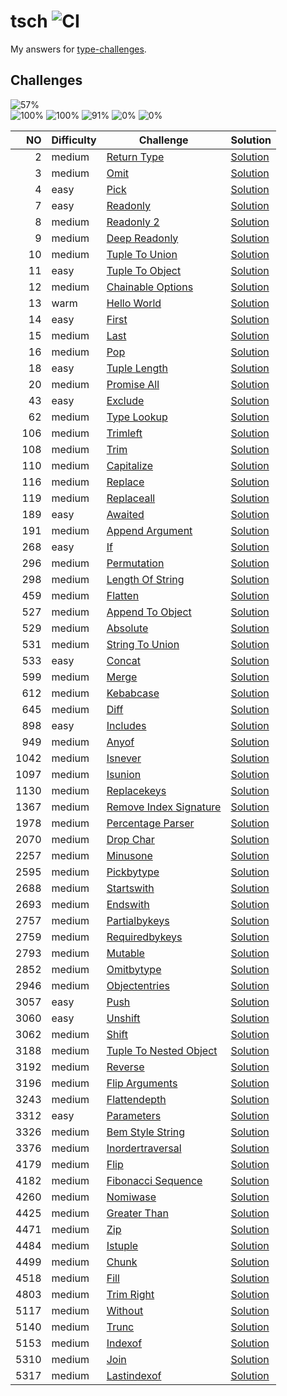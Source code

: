 # tsch ![CI](https://github.com/ishiahirake/tsch/actions/workflows/ci.yml/badge.svg)

My answers for [type-challenges](https://github.com/type-challenges/type-challenges).

## Challenges

<img src="https://img.shields.io/badge/total-57%25%20(76%2F133)-4265af" alt="57%" /><br>
<img src="https://img.shields.io/badge/warm-100%25%20(1%2F1)-teal" alt="100%" />
<img src="https://img.shields.io/badge/easy-100%25%20(13%2F13)-7aad0c" alt="100%" />
<img src="https://img.shields.io/badge/medium-91%25%20(62%2F68)-d9901a" alt="91%" />
<img src="https://img.shields.io/badge/hard-0%25%20(0%2F37)-de3d37" alt="0%" />
<img src="https://img.shields.io/badge/extreme-0%25%20(0%2F14)-b11b8d" alt="0%" />

|   NO | Difficulty | Challenge                                                                           | Solution                                                       |
| ---: | ---------- | ----------------------------------------------------------------------------------- | -------------------------------------------------------------- |
|    2 | medium     | [Return Type](./questions/00002-medium-return-type/README.md)                       | [Solution](./solutions/00002-medium-return-type.ts)            |
|    3 | medium     | [Omit](./questions/00003-medium-omit/README.md)                                     | [Solution](./solutions/00003-medium-omit.ts)                   |
|    4 | easy       | [Pick](./questions/00004-easy-pick/README.md)                                       | [Solution](./solutions/00004-easy-pick.ts)                     |
|    7 | easy       | [Readonly](./questions/00007-easy-readonly/README.md)                               | [Solution](./solutions/00007-easy-readonly.ts)                 |
|    8 | medium     | [Readonly 2](./questions/00008-medium-readonly-2/README.md)                         | [Solution](./solutions/00008-medium-readonly-2.ts)             |
|    9 | medium     | [Deep Readonly](./questions/00009-medium-deep-readonly/README.md)                   | [Solution](./solutions/00009-medium-deep-readonly.ts)          |
|   10 | medium     | [Tuple To Union](./questions/00010-medium-tuple-to-union/README.md)                 | [Solution](./solutions/00010-medium-tuple-to-union.ts)         |
|   11 | easy       | [Tuple To Object](./questions/00011-easy-tuple-to-object/README.md)                 | [Solution](./solutions/00011-easy-tuple-to-object.ts)          |
|   12 | medium     | [Chainable Options](./questions/00012-medium-chainable-options/README.md)           | [Solution](./solutions/00012-medium-chainable-options.ts)      |
|   13 | warm       | [Hello World](./questions/00013-warm-hello-world/README.md)                         | [Solution](./solutions/00013-warm-hello-world.ts)              |
|   14 | easy       | [First](./questions/00014-easy-first/README.md)                                     | [Solution](./solutions/00014-easy-first.ts)                    |
|   15 | medium     | [Last](./questions/00015-medium-last/README.md)                                     | [Solution](./solutions/00015-medium-last.ts)                   |
|   16 | medium     | [Pop](./questions/00016-medium-pop/README.md)                                       | [Solution](./solutions/00016-medium-pop.ts)                    |
|   18 | easy       | [Tuple Length](./questions/00018-easy-tuple-length/README.md)                       | [Solution](./solutions/00018-easy-tuple-length.ts)             |
|   20 | medium     | [Promise All](./questions/00020-medium-promise-all/README.md)                       | [Solution](./solutions/00020-medium-promise-all.ts)            |
|   43 | easy       | [Exclude](./questions/00043-easy-exclude/README.md)                                 | [Solution](./solutions/00043-easy-exclude.ts)                  |
|   62 | medium     | [Type Lookup](./questions/00062-medium-type-lookup/README.md)                       | [Solution](./solutions/00062-medium-type-lookup.ts)            |
|  106 | medium     | [Trimleft](./questions/00106-medium-trimleft/README.md)                             | [Solution](./solutions/00106-medium-trimleft.ts)               |
|  108 | medium     | [Trim](./questions/00108-medium-trim/README.md)                                     | [Solution](./solutions/00108-medium-trim.ts)                   |
|  110 | medium     | [Capitalize](./questions/00110-medium-capitalize/README.md)                         | [Solution](./solutions/00110-medium-capitalize.ts)             |
|  116 | medium     | [Replace](./questions/00116-medium-replace/README.md)                               | [Solution](./solutions/00116-medium-replace.ts)                |
|  119 | medium     | [Replaceall](./questions/00119-medium-replaceall/README.md)                         | [Solution](./solutions/00119-medium-replaceall.ts)             |
|  189 | easy       | [Awaited](./questions/00189-easy-awaited/README.md)                                 | [Solution](./solutions/00189-easy-awaited.ts)                  |
|  191 | medium     | [Append Argument](./questions/00191-medium-append-argument/README.md)               | [Solution](./solutions/00191-medium-append-argument.ts)        |
|  268 | easy       | [If](./questions/00268-easy-if/README.md)                                           | [Solution](./solutions/00268-easy-if.ts)                       |
|  296 | medium     | [Permutation](./questions/00296-medium-permutation/README.md)                       | [Solution](./solutions/00296-medium-permutation.ts)            |
|  298 | medium     | [Length Of String](./questions/00298-medium-length-of-string/README.md)             | [Solution](./solutions/00298-medium-length-of-string.ts)       |
|  459 | medium     | [Flatten](./questions/00459-medium-flatten/README.md)                               | [Solution](./solutions/00459-medium-flatten.ts)                |
|  527 | medium     | [Append To Object](./questions/00527-medium-append-to-object/README.md)             | [Solution](./solutions/00527-medium-append-to-object.ts)       |
|  529 | medium     | [Absolute](./questions/00529-medium-absolute/README.md)                             | [Solution](./solutions/00529-medium-absolute.ts)               |
|  531 | medium     | [String To Union](./questions/00531-medium-string-to-union/README.md)               | [Solution](./solutions/00531-medium-string-to-union.ts)        |
|  533 | easy       | [Concat](./questions/00533-easy-concat/README.md)                                   | [Solution](./solutions/00533-easy-concat.ts)                   |
|  599 | medium     | [Merge](./questions/00599-medium-merge/README.md)                                   | [Solution](./solutions/00599-medium-merge.ts)                  |
|  612 | medium     | [Kebabcase](./questions/00612-medium-kebabcase/README.md)                           | [Solution](./solutions/00612-medium-kebabcase.ts)              |
|  645 | medium     | [Diff](./questions/00645-medium-diff/README.md)                                     | [Solution](./solutions/00645-medium-diff.ts)                   |
|  898 | easy       | [Includes](./questions/00898-easy-includes/README.md)                               | [Solution](./solutions/00898-easy-includes.ts)                 |
|  949 | medium     | [Anyof](./questions/00949-medium-anyof/README.md)                                   | [Solution](./solutions/00949-medium-anyof.ts)                  |
| 1042 | medium     | [Isnever](./questions/01042-medium-isnever/README.md)                               | [Solution](./solutions/01042-medium-isnever.ts)                |
| 1097 | medium     | [Isunion](./questions/01097-medium-isunion/README.md)                               | [Solution](./solutions/01097-medium-isunion.ts)                |
| 1130 | medium     | [Replacekeys](./questions/01130-medium-replacekeys/README.md)                       | [Solution](./solutions/01130-medium-replacekeys.ts)            |
| 1367 | medium     | [Remove Index Signature](./questions/01367-medium-remove-index-signature/README.md) | [Solution](./solutions/01367-medium-remove-index-signature.ts) |
| 1978 | medium     | [Percentage Parser](./questions/01978-medium-percentage-parser/README.md)           | [Solution](./solutions/01978-medium-percentage-parser.ts)      |
| 2070 | medium     | [Drop Char](./questions/02070-medium-drop-char/README.md)                           | [Solution](./solutions/02070-medium-drop-char.ts)              |
| 2257 | medium     | [Minusone](./questions/02257-medium-minusone/README.md)                             | [Solution](./solutions/02257-medium-minusone.ts)               |
| 2595 | medium     | [Pickbytype](./questions/02595-medium-pickbytype/README.md)                         | [Solution](./solutions/02595-medium-pickbytype.ts)             |
| 2688 | medium     | [Startswith](./questions/02688-medium-startswith/README.md)                         | [Solution](./solutions/02688-medium-startswith.ts)             |
| 2693 | medium     | [Endswith](./questions/02693-medium-endswith/README.md)                             | [Solution](./solutions/02693-medium-endswith.ts)               |
| 2757 | medium     | [Partialbykeys](./questions/02757-medium-partialbykeys/README.md)                   | [Solution](./solutions/02757-medium-partialbykeys.ts)          |
| 2759 | medium     | [Requiredbykeys](./questions/02759-medium-requiredbykeys/README.md)                 | [Solution](./solutions/02759-medium-requiredbykeys.ts)         |
| 2793 | medium     | [Mutable](./questions/02793-medium-mutable/README.md)                               | [Solution](./solutions/02793-medium-mutable.ts)                |
| 2852 | medium     | [Omitbytype](./questions/02852-medium-omitbytype/README.md)                         | [Solution](./solutions/02852-medium-omitbytype.ts)             |
| 2946 | medium     | [Objectentries](./questions/02946-medium-objectentries/README.md)                   | [Solution](./solutions/02946-medium-objectentries.ts)          |
| 3057 | easy       | [Push](./questions/03057-easy-push/README.md)                                       | [Solution](./solutions/03057-easy-push.ts)                     |
| 3060 | easy       | [Unshift](./questions/03060-easy-unshift/README.md)                                 | [Solution](./solutions/03060-easy-unshift.ts)                  |
| 3062 | medium     | [Shift](./questions/03062-medium-shift/README.md)                                   | [Solution](./solutions/03062-medium-shift.ts)                  |
| 3188 | medium     | [Tuple To Nested Object](./questions/03188-medium-tuple-to-nested-object/README.md) | [Solution](./solutions/03188-medium-tuple-to-nested-object.ts) |
| 3192 | medium     | [Reverse](./questions/03192-medium-reverse/README.md)                               | [Solution](./solutions/03192-medium-reverse.ts)                |
| 3196 | medium     | [Flip Arguments](./questions/03196-medium-flip-arguments/README.md)                 | [Solution](./solutions/03196-medium-flip-arguments.ts)         |
| 3243 | medium     | [Flattendepth](./questions/03243-medium-flattendepth/README.md)                     | [Solution](./solutions/03243-medium-flattendepth.ts)           |
| 3312 | easy       | [Parameters](./questions/03312-easy-parameters/README.md)                           | [Solution](./solutions/03312-easy-parameters.ts)               |
| 3326 | medium     | [Bem Style String](./questions/03326-medium-bem-style-string/README.md)             | [Solution](./solutions/03326-medium-bem-style-string.ts)       |
| 3376 | medium     | [Inordertraversal](./questions/03376-medium-inordertraversal/README.md)             | [Solution](./solutions/03376-medium-inordertraversal.ts)       |
| 4179 | medium     | [Flip](./questions/04179-medium-flip/README.md)                                     | [Solution](./solutions/04179-medium-flip.ts)                   |
| 4182 | medium     | [Fibonacci Sequence](./questions/04182-medium-fibonacci-sequence/README.md)         | [Solution](./solutions/04182-medium-fibonacci-sequence.ts)     |
| 4260 | medium     | [Nomiwase](./questions/04260-medium-nomiwase/README.md)                             | [Solution](./solutions/04260-medium-nomiwase.ts)               |
| 4425 | medium     | [Greater Than](./questions/04425-medium-greater-than/README.md)                     | [Solution](./solutions/04425-medium-greater-than.ts)           |
| 4471 | medium     | [Zip](./questions/04471-medium-zip/README.md)                                       | [Solution](./solutions/04471-medium-zip.ts)                    |
| 4484 | medium     | [Istuple](./questions/04484-medium-istuple/README.md)                               | [Solution](./solutions/04484-medium-istuple.ts)                |
| 4499 | medium     | [Chunk](./questions/04499-medium-chunk/README.md)                                   | [Solution](./solutions/04499-medium-chunk.ts)                  |
| 4518 | medium     | [Fill](./questions/04518-medium-fill/README.md)                                     | [Solution](./solutions/04518-medium-fill.ts)                   |
| 4803 | medium     | [Trim Right](./questions/04803-medium-trim-right/README.md)                         | [Solution](./solutions/04803-medium-trim-right.ts)             |
| 5117 | medium     | [Without](./questions/05117-medium-without/README.md)                               | [Solution](./solutions/05117-medium-without.ts)                |
| 5140 | medium     | [Trunc](./questions/05140-medium-trunc/README.md)                                   | [Solution](./solutions/05140-medium-trunc.ts)                  |
| 5153 | medium     | [Indexof](./questions/05153-medium-indexof/README.md)                               | [Solution](./solutions/05153-medium-indexof.ts)                |
| 5310 | medium     | [Join](./questions/05310-medium-join/README.md)                                     | [Solution](./solutions/05310-medium-join.ts)                   |
| 5317 | medium     | [Lastindexof](./questions/05317-medium-lastindexof/README.md)                       | [Solution](./solutions/05317-medium-lastindexof.ts)            |
